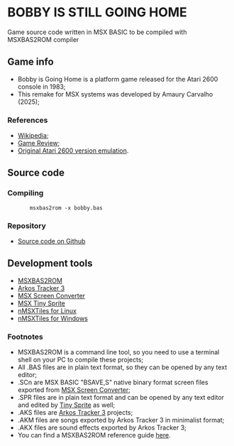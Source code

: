 # BOBBY IS STILL GOING HOME
Game source code written in MSX BASIC to be compiled with MSXBAS2ROM compiler

## Game info

* Bobby is Going Home is a platform game released for the Atari 2600 console in 1983;
* This remake for MSX systems was developed by Amaury Carvalho (2025);

### References

* [Wikipedia](https://en.wikipedia.org/wiki/Bobby_is_Going_Home);
* [Game Review](https://www.rfgeneration.com/news/2600/Banana-s-Rotten-Reviews-Bobby-Is-Going-Home-3473.php);
* [Original Atari 2600 version emulation](https://www.retrogames.cz/play_192-Atari2600.php).

## Source code

### Compiling

````
       msxbas2rom -x bobby.bas
````

### Repository

* [Source code on Github](https://github.com/amaurycarvalho/msxbasic/tree/main/Bobby)

## Development tools

* [MSXBAS2ROM](https://github.com/amaurycarvalho/msxbas2rom/)
* [Arkos Tracker 3](https://julien-nevo.com/at3test/index.php/download/)
* [MSX Screen Converter](https://msx.jannone.org/conv/)
* [MSX Tiny Sprite](https://msx.jannone.org/tinysprite/tinysprite.html)
* [nMSXTiles for Linux](https://launchpad.net/nmsxtiles)
* [nMSXTiles for Windows](https://github.com/pipagerardo/nMSXtiles)

### Footnotes

* MSXBAS2ROM is a command line tool, so you need to use a terminal shell on your PC to compile these projects;
* All .BAS files are in plain text format, so they can be opened by any text editor;
* .SCn are MSX BASIC "BSAVE,S" native binary format screen files exported from [MSX Screen Converter](https://msx.jannone.org/conv/);
* .SPR files are in plain text format and can be opened by any text editor and edited by [Tiny Sprite](https://msx.jannone.org/tinysprite/tinysprite.html) as well;
* .AKS files are [Arkos Tracker 3](https://julien-nevo.com/at3test/index.php/download/) projects;
* .AKM files are songs exported by Arkos Tracker 3 in minimalist format;
* .AKX files are sound effects exported by Arkos Tracker 3;
* You can find a MSXBAS2ROM reference guide [here](https://github.com/amaurycarvalho/msxbas2rom/wiki).


